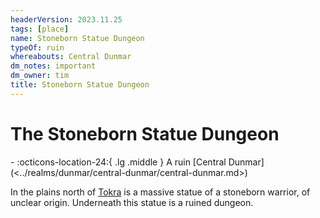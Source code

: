 ```yaml
---
headerVersion: 2023.11.25
tags: [place]
name: Stoneborn Statue Dungeon
typeOf: ruin
whereabouts: Central Dunmar
dm_notes: important
dm_owner: tim
title: Stoneborn Statue Dungeon
---
```

# The Stoneborn Statue Dungeon
<div class="grid cards ext-narrow-margin ext-one-column" markdown>
-    :octicons-location-24:{ .lg .middle } A ruin [Central Dunmar](<../realms/dunmar/central-dunmar/central-dunmar.md>)  
</div>




In the plains north of [Tokra](<../realms/dunmar/central-dunmar/tokra/tokra.md>) is a massive statue of a stoneborn warrior, of unclear origin. Underneath this statue is a ruined dungeon. 




